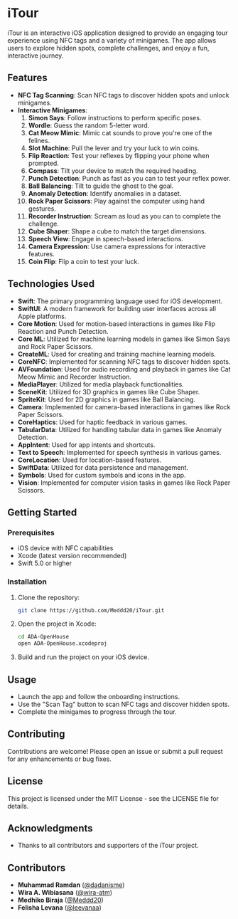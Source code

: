 # iTour

iTour is an interactive iOS application designed to provide an engaging tour experience using NFC tags and a variety of minigames. The app allows users to explore hidden spots, complete challenges, and enjoy a fun, interactive journey.

## Features

- **NFC Tag Scanning**: Scan NFC tags to discover hidden spots and unlock minigames.
- **Interactive Minigames**:
  1.  **Simon Says**: Follow instructions to perform specific poses.
  2.  **Wordle**: Guess the random 5-letter word.
  3.  **Cat Meow Mimic**: Mimic cat sounds to prove you're one of the felines.
  4.  **Slot Machine**: Pull the lever and try your luck to win coins.
  5.  **Flip Reaction**: Test your reflexes by flipping your phone when prompted.
  6.  **Compass**: Tilt your device to match the required heading.
  7.  **Punch Detection**: Punch as fast as you can to test your reflex power.
  8.  **Ball Balancing**: Tilt to guide the ghost to the goal.
  9.  **Anomaly Detection**: Identify anomalies in a dataset.
  10. **Rock Paper Scissors**: Play against the computer using hand gestures.
  11. **Recorder Instruction**: Scream as loud as you can to complete the challenge.
  12. **Cube Shaper**: Shape a cube to match the target dimensions.
  13. **Speech View**: Engage in speech-based interactions.
  14. **Camera Expression**: Use camera expressions for interactive features.
  15. **Coin Flip**: Flip a coin to test your luck.

## Technologies Used

- **Swift**: The primary programming language used for iOS development.
- **SwiftUI**: A modern framework for building user interfaces across all Apple platforms.
- **Core Motion**: Used for motion-based interactions in games like Flip Reaction and Punch Detection.
- **Core ML**: Utilized for machine learning models in games like Simon Says and Rock Paper Scissors.
- **CreateML**: Used for creating and training machine learning models.
- **CoreNFC**: Implemented for scanning NFC tags to discover hidden spots.
- **AVFoundation**: Used for audio recording and playback in games like Cat Meow Mimic and Recorder Instruction.
- **MediaPlayer**: Utilized for media playback functionalities.
- **SceneKit**: Utilized for 3D graphics in games like Cube Shaper.
- **SpriteKit**: Used for 2D graphics in games like Ball Balancing.
- **Camera**: Implemented for camera-based interactions in games like Rock Paper Scissors.
- **CoreHaptics**: Used for haptic feedback in various games.
- **TabularData**: Utilized for handling tabular data in games like Anomaly Detection.
- **AppIntent**: Used for app intents and shortcuts.
- **Text to Speech**: Implemented for speech synthesis in various games.
- **CoreLocation**: Used for location-based features.
- **SwiftData**: Utilized for data persistence and management.
- **Symbols**: Used for custom symbols and icons in the app.
- **Vision**: Implemented for computer vision tasks in games like Rock Paper Scissors.

## Getting Started

### Prerequisites

- iOS device with NFC capabilities
- Xcode (latest version recommended)
- Swift 5.0 or higher

### Installation

1. Clone the repository:

   ```bash
   git clone https://github.com/Meddd20/iTour.git
   ```

2. Open the project in Xcode:

   ```bash
   cd ADA-OpenHouse
   open ADA-OpenHouse.xcodeproj
   ```

3. Build and run the project on your iOS device.

## Usage

- Launch the app and follow the onboarding instructions.
- Use the "Scan Tag" button to scan NFC tags and discover hidden spots.
- Complete the minigames to progress through the tour.

## Contributing

Contributions are welcome! Please open an issue or submit a pull request for any enhancements or bug fixes.

## License

This project is licensed under the MIT License - see the LICENSE file for details.

## Acknowledgments

- Thanks to all contributors and supporters of the iTour project.

## Contributors

- **Muhammad Ramdan** ([@dadanisme](https://github.com/dadanisme))
- **Wira A. Wibiasana** ([@wira-atm](https://github.com/wira-atm))
- **Medhiko Biraja** ([@Meddd20](https://github.com/Meddd20))
- **Felisha Levana** ([@leevanaa](https://github.com/leevanaa))
